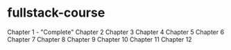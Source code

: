 # fullstack-course

Chapter 1 - "Complete"
Chapter 2
Chapter 3
Chapter 4
Chapter 5
Chapter 6
Chapter 7
Chapter 8
Chapter 9
Chapter 10
Chapter 11
Chapter 12

